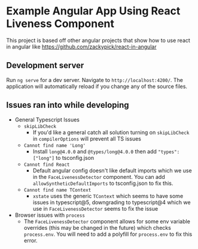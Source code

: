 # Example Angular App Using React Liveness Component

This project is based off other angular projects that show how to use react in angular like https://github.com/zackypick/react-in-angular

## Development server

Run `ng serve` for a dev server. Navigate to `http://localhost:4200/`. The application will automatically reload if you change any of the source files.

## Issues ran into while developing

- General Typescript Issues
  - `skipLibCheck`
    - If you'd like a general catch all solution turning on `skipLibCheck` in `compilerOptions` will prevent all TS issues
  - `Cannot find name 'Long'`
    - Install `long@4.0.0` and `@types/long@4.0.0` then add `"types": ["long"]` to tsconfig.json
  - `Cannot find React`
    - Default angular config doesn't like default imports which we use in the `FaceLivenessDetector` component. You can add `allowSyntheticDefaultImports` to tsconfig.json to fix this.
  - `Cannot find name TContext`
    - `xstate` uses the generic `TContext` which seems to have some issues in typescript@5, downgrading to typescript@4 which we use in `FaceLivenessDetector` seems to fix the issue
- Browser issues with `process`
  - The `FaceLivenessDetector` component allows for some env variable overrides (this may be changed in the future) which checks `process.env`. You will need to add a polyfill for `process.env` to fix this error.
